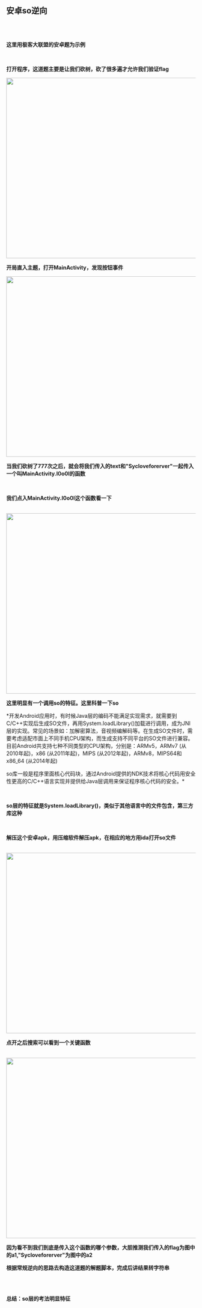 ## 安卓so逆向

<br><br>

**这里用极客大联盟的安卓题为示例**

<br>

**打开程序，这道题主要是让我们砍树，砍了很多遍才允许我们验证flag**

<img src="https://54huarui.github.io/blogs/so jpg/7.png" width="880" height="480">


**开局直入主题，打开MainActivity，发现按钮事件**

<img src="https://54huarui.github.io/blogs/so jpg/1.png" width="880" height="480">

**当我们砍树了777次之后，就会将我们传入的text和"Sycloveforerver"一起传入一个叫MainActivity.l0o0l的函数**

<br>

**我们点入MainActivity.l0o0l这个函数看一下**

<br>

<img src="https://54huarui.github.io/blogs/so jpg/2c.png" width="880" height="480">

<br>

**这里明显有一个调用so的特征。这里科普一下so**

*开发Android应用时，有时候Java层的编码不能满足实现需求，就需要到C/C++实现后生成SO文件，再用System.loadLibrary()加载进行调用，成为JNI层的实现。常见的场景如：加解密算法，音视频编解码等。在生成SO文件时，需要考虑适配市面上不同手机CPU架构，而生成支持不同平台的SO文件进行兼容。目前Android共支持七种不同类型的CPU架构，分别是：ARMv5，ARMv7 (从2010年起)，x86 (从2011年起)，MIPS (从2012年起)，ARMv8，MIPS64和x86_64 (从2014年起)

so库一般是程序里面核心代码块，通过Android提供的NDK技术将核心代码用安全性更高的C/C++语言实现并提供给Java层调用来保证程序核心代码的安全。*

<br>


**so层的特征就是System.loadLibrary()，类似于其他语言中的文件包含，第三方库这种**

<br>

**解压这个安卓apk，用压缩软件解压apk，在相应的地方用ida打开so文件**

<br>

<img src="https://54huarui.github.io/blogs/so jpg/13.png" width="880" height="480">

<br>


**点开之后搜索可以看到一个关键函数**

<br>

<img src="https://54huarui.github.io/blogs/so jpg/4c.png" width="880" height="480">

<br>

**因为看不到我们到底是传入这个函数的哪个参数，大胆推测我们传入的flag为图中的a1,"Sycloveforerver"为图中的a2**


**根据常规逆向的思路去构造这道题的解题脚本，完成后讲结果转字符串**


<br>



<br>

**总结：so层的考法明显特征**